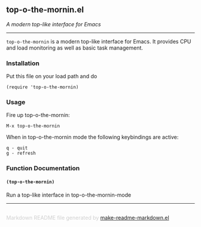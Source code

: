 ## top-o-the-mornin.el
*A modern top-like interface for Emacs*

---

`top-o-the-mornin` is a modern top-like interface for Emacs. It
provides CPU and load monitoring as well as basic task management.

### Installation


Put this file on your load path and do

    (require 'top-o-the-mornin)

### Usage


Fire up top-o-the-mornin:

    M-x top-o-the-mornin

When in top-o-the-mornin mode the following keybindings are active:

    q - quit
    g - refresh

### Function Documentation


#### `(top-o-the-mornin)`

Run a top-like interface in top-o-the-mornin-mode

-----
<div style="padding-top:15px;color: #d0d0d0;">
Markdown README file generated by
<a href="https://github.com/mgalgs/make-readme-markdown">make-readme-markdown.el</a>
</div>
